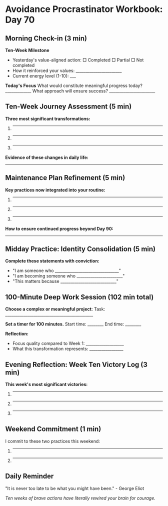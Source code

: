 # Avoidance Procrastinator Workbook: Day 70

## Morning Check-in (3 min)

**Ten-Week Milestone**
- Yesterday's value-aligned action: □ Completed □ Partial □ Not completed
- How it reinforced your values: _______________________
- Current energy level (1-10): ___

**Today's Focus**
What would constitute meaningful progress today? _____________
What approach will ensure success? _______________________

## Ten-Week Journey Assessment (5 min)

**Three most significant transformations:**
1. ________________________________________________
2. ________________________________________________
3. ________________________________________________

**Evidence of these changes in daily life:**
________________________________________________

## Maintenance Plan Refinement (5 min)

**Key practices now integrated into your routine:**
1. ________________________________________________
2. ________________________________________________
3. ________________________________________________

**How to ensure continued progress beyond Day 90:**
________________________________________________

## Midday Practice: Identity Consolidation (5 min)

**Complete these statements with conviction:**
- "I am someone who ________________________________"
- "I am becoming someone who _______________________"
- "This matters because ____________________________"

## 100-Minute Deep Work Session (102 min total)

**Choose a complex or meaningful project:**
Task: ____________________________________________

**Set a timer for 100 minutes.**
Start time: ________ End time: ________

**Reflection:**
- Focus quality compared to Week 1: ___________________
- What this transformation represents: _________________

## Evening Reflection: Week Ten Victory Log (3 min)

**This week's most significant victories:**
1. ________________________________________________
2. ________________________________________________
3. ________________________________________________

## Weekend Commitment (1 min)

I commit to these two practices this weekend:
1. ________________________________________________
2. ________________________________________________

## Daily Reminder

"It is never too late to be what you might have been." - George Eliot

*Ten weeks of brave actions have literally rewired your brain for courage.*
